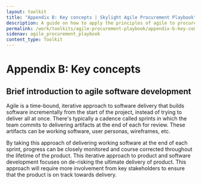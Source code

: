 ```yaml
---
layout: toolkit
title: "Appendix B: Key concepts | Skylight Agile Procurement Playbook"
description: A guide on how to apply the principles of agile to procurement.
permalink: /work/toolkits/agile-procurement-playbook/appendix-b-key-concepts/
sidenav: agile_procurement_playbook
content_type: Toolkit
---
```


# Appendix B: Key concepts

## Brief introduction to agile software development

Agile is a time-bound, iterative approach to software delivery that builds software incrementally from the start of the project, instead of trying to deliver all at once. There's typically a cadence called sprints in which the team commits to delivering artifacts at the end of each for review. These artifacts can be working software, user personas, wireframes, etc.

By taking this approach of delivering working software at the end of each sprint, progress can be closely monitored and course corrected throughout the lifetime of the product. This iterative approach to product and software development focuses on de-risking the ultimate delivery of product. This approach will require more involvement from key stakeholders to ensure that the product is on track towards delivery.
